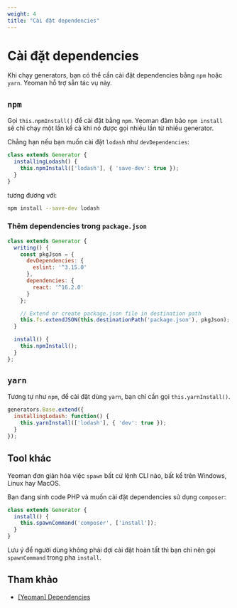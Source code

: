 ```yaml
---
weight: 4
title: "Cài đặt dependencies"
---
```


# Cài đặt dependencies

Khi chạy generators, bạn có thể cần cài đặt dependencies bằng `npm` hoặc `yarn`. Yeoman hỗ trợ sẵn tác vụ này.

## `npm`

Gọi `this.npmInstall()` để cài đặt bằng `npm`. Yeoman đảm bảo `npm install` sẽ chỉ chạy một lần kể cả khi nó được gọi nhiều lần từ nhiều generator.

Chẳng hạn nếu bạn muốn cài đặt `lodash` như `devDependencies`:

```js
class extends Generator {
  installingLodash() {
    this.npmInstall(['lodash'], { 'save-dev': true });
  }
}
```

tương đương với:

```sh
npm install --save-dev lodash
```

### Thêm dependencies trong `package.json`

```js
class extends Generator {
  writing() {
    const pkgJson = {
      devDependencies: {
        eslint: '^3.15.0'
      },
      dependencies: {
        react: '^16.2.0'
      }
    };

    // Extend or create package.json file in destination path
    this.fs.extendJSON(this.destinationPath('package.json'), pkgJson);
  }

  install() {
    this.npmInstall();
  }
};
```

## `yarn`

Tương tự như `npm`, để cài đặt dùng `yarn`, bạn chỉ cần gọi `this.yarnInstall()`.

```js
generators.Base.extend({
  installingLodash: function() {
    this.yarnInstall(['lodash'], { 'dev': true });
  }
});
```

## Tool khác

Yeoman đơn giản hóa việc `spawn` bất cứ lệnh CLI nào, bất kể trên Windows, Linux hay MacOS.

Bạn đang sinh code PHP và muốn cài đặt dependencies sử dụng `composer`:

```js
class extends Generator {
  install() {
    this.spawnCommand('composer', ['install']);
  }
}
```

Lưu ý để người dùng không phải đợi cài đặt hoàn tất thì bạn chỉ nên gọi `spawnCommand` trong pha `install`.

## Tham khảo

- [[Yeoman] Dependencies](https://yeoman.io/authoring/dependencies)
